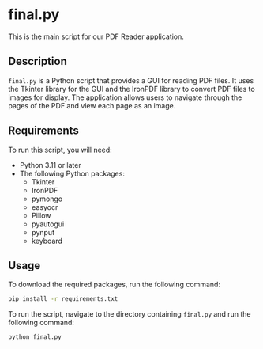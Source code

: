 # final.py

This is the main script for our PDF Reader application.

## Description

`final.py` is a Python script that provides a GUI for reading PDF files. It uses the Tkinter library for the GUI and the IronPDF library to convert PDF files to images for display. The application allows users to navigate through the pages of the PDF and view each page as an image.

## Requirements

To run this script, you will need:

- Python 3.11 or later
- The following Python packages: 
  - Tkinter
  - IronPDF
  - pymongo
  - easyocr
  - Pillow
  - pyautogui
  - pynput
  - keyboard

## Usage

To download the required packages, run the following command:

```bash
pip install -r requirements.txt
```


To run the script, navigate to the directory containing `final.py` and run the following command:

```bash
python final.py
```